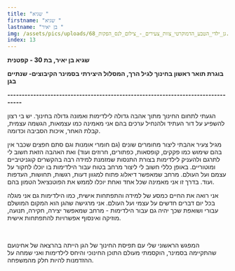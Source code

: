 ```yaml
---
title: "שגיא "
firstname: "שגיא "
lastname: "בן יאיר "
img: /assets/pics/uploads/גן_ילדי_הטבע_הדמוקרטי_צוות_צעירים_-_צילום_לנס_הפקות_68.jpg
index: 13
---
```

**שגיא בן יאיר, בת 30 - קפטנית** 

**בוגרת תואר ראשון בחינוך לגיל הרך, המסלול היצירתי בסמינר הקיבוצים- שנתיים בגן**

**\---------------------------------------------------------------------------------**

הגעתי לתחום החינוך מתוך אהבה גדולה לילדימות ואמונה גדולה בחינוך. יש בי רצון להשפיע על דור העתיד ולהנחיל ערכים בהם אני מאמינה כמו עצמאות, הגשמה עצמית, קבלת האחר, איכות הסביבה וכדומה.

מגיל צעיר אהבתי ליצור מחומרים שונים (גם חומרי אומנות וגם סתם חפצים שכבר אין בהם שימוש כמו פקקים, קופסאות, כפתורים, חרוזים ועוד) ואת האהבה הזאת חשוב לי לתרגם ולהעניק לילדימות בצורת התנסות שמזמנת למידה רבה בהקשרים קוגניטיביים ומוטוריים. באופן כללי חשוב לי ליצור מרחב בטוח עבור הילדימות בו יוכלו לחקור על עצמם ועל העולם. מרחב שמאפשר דיאלוג פתוח למגוון דעות, רגשות, תחושות, העדפות ועוד. בדרך זו אני מאמינה שכל אחד ואחת יוכלו לממש את הפוטנציאל הטמון בהם.

אני רואה את החיים כמסע של למידה והתפתחות אישית, כמו הילדימות גם אני מגלה בכל יום דברים חדשים על עצמי ועל העולם. אני מרגישה שהגן הוא המקום המושלם עבורי ושואפת שכך יהיה גם עבור הילדימות - מרחב שמאפשר יצירה, חקירה, תנועה, מוזיקה ואינסוף אפשרויות להתפתחות אישית.

<br />

המפגש הראשוני שלי עם תפיסת החינוך של הגן הייתה בהרצאה של אחינועם שהתקיימה בסמינר, הוקסמתי מעולם התוכן החינוכי והיחס לילדימות ואני שמחה על ההזדמנות להיות חלק מהמשפחה.